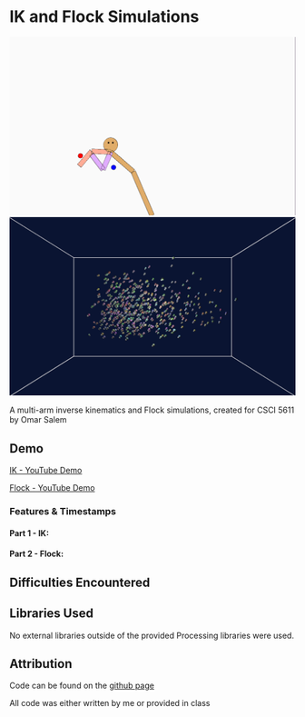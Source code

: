 # IK and Flock Simulations
![Image of the IK Simulation](IK.png)
![Image of the Flock Simulation](Flock.png)

A multi-arm inverse kinematics and Flock simulations, created for CSCI 5611 by Omar Salem

## Demo
[IK - YouTube Demo]()

[Flock - YouTube Demo]()

### Features & Timestamps
#### Part 1 - IK:

#### Part 2 - Flock:

## Difficulties Encountered

## Libraries Used
No external libraries outside of the provided Processing libraries were used.

## Attribution

Code can be found on the [github page](https://github.com/omsa0/IK-and-Flock/)

All code was either written by me or provided in class